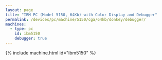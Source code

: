 ```yaml
---
layout: page
title: "IBM PC (Model 5150, 64Kb) with Color Display and Debugger"
permalink: /devices/pc/machine/5150/cga/64kb/donkey/debugger/
machines:
  - type: pc
    id: ibm5150
    debugger: true
---
```


{% include machine.html id="ibm5150" %}
